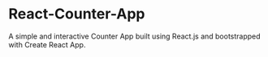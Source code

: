 # React-Counter-App
A simple and interactive Counter App built using React.js and bootstrapped with Create React App. 
